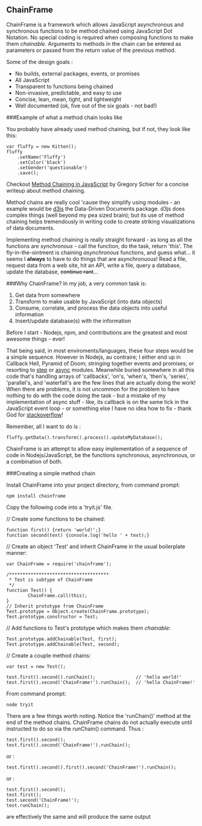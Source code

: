 
## ChainFrame
ChainFrame is a framework which allows JavaScript asynchronous and synchronous functions to be method chained using JavaScript Dot Notation. No special coding is required when composing functions to make them _chainable_. Arguments to methods in the chain can be entered as parameters or passed from the return value of the previous method.

Some of the design goals :

  - No builds, external packages, events, or promises
  - All JavaScript
  - Transparent to functions being chained
  - Non-invasive, predictable, and easy to use
  - Concise, lean, mean, tight, and lightweight
  - Well documented (ok, five out of the six goals - not bad!)

###Example of what a method chain looks like

You probably have already used method chaining, but if not, they look like this:

    var fluffy = new Kitten();
    fluffy
        .setName('Fluffy')
        .setColor('black')
        .setGender('questionable')
        .save();

Checkout [Method Chaining in JavaScript](http://schier.co/blog/2013/11/14/method-chaining-in-javascript.html) by Gregory Schier for a concise writeup about method chaining.

Method chains are really cool 'cause they simplify using modules - an example would be [d3js](http://d3js.org/) the Data-Driven Documents package. d3js does complex things (well beyond my pea sized brain); but its use of method chaining helps tremendously in writing code to create striking visualizations of data documents.

Implementing method chaining is really straight forward - as long as all the functions are _synchronous_ - call the function, do the task, return 'this'. The fly-in-the-ointment is chaining _asynchronous_ functions, and guess what... it seems I **always** to have to do things that are asynchronuous!  Read a file, request data from a web site, hit an API, write a file, query a database, update the database, ~~continue rant~~... 

###Why ChainFrame?
In my job, a very common task is:

1.  Get data from somewhere
2.  Transform to make usable by JavaScript (into data objects)
3.  Consume, correlate, and process the data objects into useful information
3.  Insert/update database(s) with the information

Before I start - Nodejs, npm, and contributions are the greatest and most awesome things - ever!

That being said, in most enviroments/languages, these four steps would be a simple sequence.  However in Nodejs, au contraire; I either end up in Callback Hell, Pyramid of Doom; stringing together events and promises; or resorting to [step](https://www.npmjs.com/package/step) or [async](https://www.npmjs.com/package/async) modules. Meanwhile buried somewhere in all this code that's handling arrays of 'callbacks', 'on's, 'when's, 'then's, 'series', 'parallel's, and 'waterfall's are the few lines that are actually doing the work! When there are problems, it is not uncommon for the problem to have nothing to do with the code doing the task - but a mistake of my implementation of async stuff - like, its callback is on the same tick in the JavaScript event loop - or something else I have no idea how to fix - thank God for [stackoverflow](http://stackoverflow.com/)!

Remember, all I want to do is :

    fluffy.getData().transform().process().updateMyDatabase();

ChainFrame is an attempt to allow easy implementation of a sequence of code in Nodejs/JavaScript, be the functions synchronous, asynchronous, or a combination of both.

###Creating a simple method chain

Install ChainFrame into your project directory, from command prompt:

    npm install chainframe

Copy the following code into a 'tryit.js' file.

// Create some functions to be chained:

    function first() {return 'world!';}
    function second(text) {console.log('hello ' + text);}
    
// Create an object 'Test' and inherit ChainFrame in the usual boilerplate manner:
 
    var ChainFrame = require('chainframe');

    /*************************************
     * Test is subtype of ChainFrame
     */
    function Test() {
            ChainFrame.call(this);
    }
    // Inherit prototype from ChainFrame
    Test.prototype = Object.create(ChainFrame.prototype);
    Test.prototype.constructor = Test;

// Add functions to Test's prototype which makes them _chainable_:

    Test.prototype.addChainable(Test, first);
    Test.prototype.addChainable(Test, second);

// Create a couple method chains:

    var test = new Test();
    
    test.first().second().runChain();               // 'hello world!'
    test.first().second('ChainFrame!').runChain();  // 'hello ChainFrame!'

From command prompt:

    node tryit

There are a few things worth noting. Notice the 'runChain()' method at the end of the method chains. ChainFrame chains do not actually execute until instructed to do so via the runChain() command. Thus :

    test.first().second();
    test.first().second('ChainFrame!').runChain();

or :

    test.first().second().first().second('ChainFrame!').runChain();

or :

    test.first().second();
    test.first();
    test.second('ChainFrame!');
    test.runChain();

are effectively the same and will produce the same output
